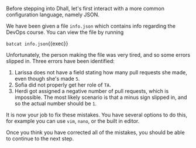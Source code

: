 Before stepping into Dhall, let's first interact with a more common configuration language, namely JSON.

We have been given a file `info.json` which contains info regarding the DevOps course. You can view the file by running

`batcat info.json`{{exec}}

Unfortunately, the person making the file was very tired, and so some errors slipped in. Three errors have been identified: 

1. Larissa does not have a field stating how many pull requests she made, even though she's made `5`. 
2. Sofia did not properly get her role of `TA`. 
3. Herdi got assigned a negative number of pull requests, which is impossible. The most likely scenario is that a minus sign slipped in, and so the actual number should be `1`.

It is now your job to fix these mistakes. You have several options to do this, for example you can use `vim`, `nano`, or the built in editor.

Once you think you have corrected all of the mistakes, you should be able to continue to the next step.